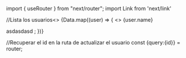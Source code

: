 import { useRouter } from "next/router";
import Link from 'next/link'

//Lista los usuarios<>
{Data.map((user) => {
<>
<Text>
{user.name}
</Text>

<Link href={{
            pathname: "/user/update",
            query: { id: user.id }
           }} passHref>
asdasdasd
</Link>
</>;
})}

//Recuperar el id en la ruta de actualizar el usuario
const {query:{id}} = router;
